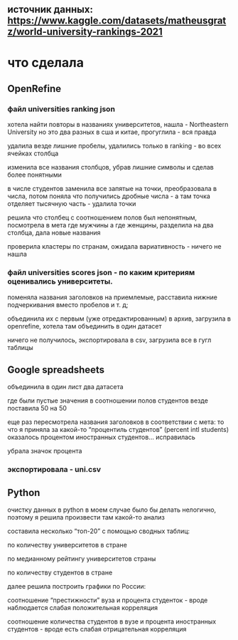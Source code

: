 ## источник данных: https://www.kaggle.com/datasets/matheusgratz/world-university-rankings-2021

# что cделала

## OpenRefine

### файл universities ranking json 

хотела найти повторы в названиях университетов, нашла - Northeastern University но это два разных в сша и китае, прогуглила - вся правда


удалила везде лишние пробелы, удалились только в ranking - во всех ячейках столбца  

изменила все названия столбцов, убрав лишние символы и сделав более понятными


в числе студентов заменила все запятые на точки, преобразовала в числа, потом поняла что получились дробные числа - а там точка отделяет тысячную часть - удалила точки  

решила что столбец с соотношением полов был непонятным, посмотрела в мета где мужчины а где женщины, разделила на два столбца, дала новые названия  

проверила кластеры по странам, ожидала вариативность  - ничего не нашла  



### файл universities scores json - по каким критериям оценивались университеты. 

поменяла названия заголовков на приемлемые, расставила нижние подчеркивания вместо пробелов и т. д;  

объединила их с первым (уже отредактированным) в архив, загрузила в openrefine, хотела там объединить в один датасет  

ничего не получилось, экспортировала в csv, загрузила все в гугл таблицы  


## Google spreadsheets

объединила в один лист два датасета

где были пустые значения в соотношении полов студентов везде поставила 50 на 50  

еще раз пересмотрела названия заголовков в соответствии с мета: то что я приняла за какой-то “процентиль студентов” (percent intl students) оказалось процентом иностранных студентов… исправилась  

убрала значок процента  

### экспортировала - uni.csv

## Python
очистку данных в python в моем случае было бы делать нелогично, поэтому я решила произвести там какой-то анализ  


составила несколько “топ-20” с помощью сводных таблиц:  

по количеству университетов в стране  

по медианному рейтингу университетов страны  

по количеству студентов в стране  

далее решила построить графики по России:  

соотношение “престижности” вуза и процента студенток - вроде наблюдается слабая положительная корреляция  

соотношение количества студентов в вузе и процента иностранных студентов - вроде есть слабая отрицательная корреляция  

